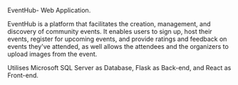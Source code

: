 EventHub- Web Application.

EventHub is a platform that facilitates the creation, management, and discovery of community events. 
It enables users to sign up, host their events, register for upcoming events, and provide ratings and feedback on events they've attended,
as well allows the attendees and the organizers to upload images from the event.

Utilises Microsoft SQL Server as Database, Flask as Back-end, and React as Front-end.
